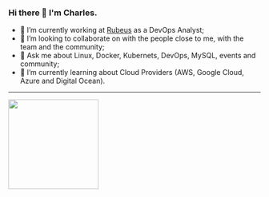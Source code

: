 ### Hi there 👋 I'm Charles.

- 🔭 I’m currently working at [Rubeus](https://rubeus.com.br/) as a DevOps Analyst;
- 👯 I’m looking to collaborate on with the people close to me, with the team and the community;
- 💬 Ask me about Linux, Docker, Kubernets, DevOps, MySQL, events and community;
- 🌱 I’m currently learning about Cloud Providers (AWS, Google Cloud, Azure and Digital Ocean).

---
<a href="https://github.com/chaaug">
  <img align="center" height="180rem" src="https://github-readme-stats.vercel.app/api?username=chaaug&show_icons=true">
</a>


<!--
**chaaug/chaaug** is a ✨ _special_ ✨ repository because its `README.md` (this file) appears on your GitHub profile.

Here are some ideas to get you started:

- 🔭 I’m currently working on ...
- 🌱 I’m currently learning ...
- 👯 I’m looking to collaborate on ...
- 🤔 I’m looking for help with ...
- 💬 Ask me about ...
- 📫 How to reach me: ...
- 😄 Pronouns: ...
- ⚡ Fun fact: ...
-->
